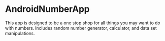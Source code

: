 # AndroidNumberApp
This app is designed to be a one stop shop for all things you may want to do with numbers. Includes random number generator, calculator, and data set manipulations.
